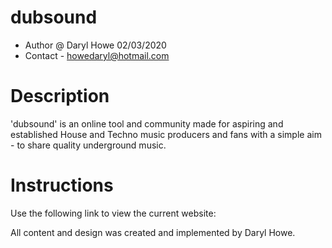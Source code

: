dubsound
=====
 * Author @ Daryl Howe 02/03/2020
 * Contact - howedaryl@hotmail.com


Description
============
'dubsound' is an online tool and community made for aspiring and established House and Techno music producers 
and fans with a simple aim - to share quality underground music.


Instructions
============ 
Use the following link to view the current website:


All content and design was created and implemented by Daryl Howe. 